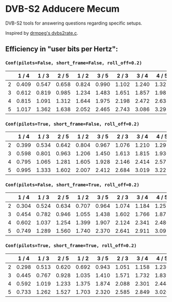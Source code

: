 # DVB-S2 Adducere Mecum

DVB-S2 tools for answering questions regarding specific setups.

Inspired by [drmpeg's dvbs2rate.c](https://github.com/drmpeg/dtv-utils/blob/master/dvbs2rate.c).

## Efficiency in "user bits per Hertz":

### `Conf(pilots=False, short_frame=False, roll_off=0.2)`

|   |	1 / 4 |	1 / 3 |	2 / 5 |	1 / 2 |	3 / 5 |	2 / 3 |	3 / 4 |	4 / 5 |	5 / 6 |	8 / 9 |	9 /10 |
| - |	----- |	----- |	----- |	----- |	----- |	----- |	----- |	----- |	----- |	----- |	----- |
| 2 |	0.409 |	0.547 |	0.658 |	0.824 |	0.990 |	1.102 |	1.240 |	1.323 |	1.379 |	1.472 |	1.491 |
| 3 |	0.612 |	0.819 |	0.985 |	1.234 |	1.483 |	1.651 |	1.857 |	1.981 |	2.065 |	2.205 |	2.233 |
| 4 |	0.815 |	1.091 |	1.312 |	1.644 |	1.975 |	2.198 |	2.472 |	2.638 |	2.750 |	2.936 |	2.973 |
| 5 |	1.017 |	1.362 |	1.638 |	2.052 |	2.465 |	2.743 |	3.086 |	3.293 |	3.433 |	3.665 |	3.711 |

### `Conf(pilots=True, short_frame=False, roll_off=0.2)`

|   |	1 / 4 |	1 / 3 |	2 / 5 |	1 / 2 |	3 / 5 |	2 / 3 |	3 / 4 |	4 / 5 |	5 / 6 |	8 / 9 |	9 /10 |
| - |	----- |	----- |	----- |	----- |	----- |	----- |	----- |	----- |	----- |	----- |	----- |
| 2 |	0.399 |	0.534 |	0.642 |	0.804 |	0.967 |	1.076 |	1.210 |	1.291 |	1.346 |	1.437 |	1.455 |
| 3 |	0.598 |	0.801 |	0.963 |	1.206 |	1.450 |	1.613 |	1.815 |	1.936 |	2.019 |	2.155 |	2.182 |
| 4 |	0.795 |	1.065 |	1.281 |	1.605 |	1.928 |	2.146 |	2.414 |	2.575 |	2.685 |	2.866 |	2.902 |
| 5 |	0.995 |	1.333 |	1.602 |	2.007 |	2.412 |	2.684 |	3.019 |	3.222 |	3.359 |	3.586 |	3.631 |

### `Conf(pilots=False, short_frame=True, roll_off=0.2)`

|   |	1 / 4 |	1 / 3 |	2 / 5 |	1 / 2 |	3 / 5 |	2 / 3 |	3 / 4 |	4 / 5 |	5 / 6 |	8 / 9 |	9 /10 |
| - |	----- |	----- |	----- |	----- |	----- |	----- |	----- |	----- |	----- |	----- |	----- |
| 2 |	0.304 |	0.524 |	0.634 |	0.707 |	0.964 |	1.074 |	1.184 |	1.257 |	1.330 |	1.440 |	0.000 |
| 3 |	0.454 |	0.782 |	0.946 |	1.055 |	1.438 |	1.602 |	1.766 |	1.875 |	1.984 |	2.148 |	0.000 |
| 4 |	0.602 |	1.037 |	1.254 |	1.399 |	1.907 |	2.124 |	2.341 |	2.486 |	2.631 |	2.849 |	0.000 |
| 5 |	0.749 |	1.289 |	1.560 |	1.740 |	2.370 |	2.641 |	2.911 |	3.091 |	3.271 |	3.542 |	0.000 |

### `Conf(pilots=True, short_frame=True, roll_off=0.2)`
|   |	1 / 4 |	1 / 3 |	2 / 5 |	1 / 2 |	3 / 5 |	2 / 3 |	3 / 4 |	4 / 5 |	5 / 6 |	8 / 9 |	9 /10 |
| - |	----- |	----- |	----- |	----- |	----- |	----- |	----- |	----- |	----- |	----- |	----- |
| 2 |	0.298 |	0.513 |	0.620 |	0.692 |	0.943 |	1.051 |	1.158 |	1.230 |	1.301 |	1.409 |	0.000 |
| 3 |	0.445 |	0.767 |	0.928 |	1.035 |	1.410 |	1.571 |	1.732 |	1.839 |	1.946 |	2.107 |	0.000 |
| 4 |	0.592 |	1.019 |	1.233 |	1.375 |	1.874 |	2.088 |	2.301 |	2.444 |	2.586 |	2.800 |	0.000 |
| 5 |	0.733 |	1.262 |	1.527 |	1.703 |	2.320 |	2.585 |	2.849 |	3.026 |	3.202 |	3.467 |	0.000 |
